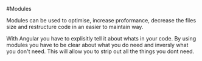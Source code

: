 #Modules

Modules can be used to optimise, increase proformance, decrease the files size and restructure code in an easier to maintain way.

With Angular you have to explisitly tell it about whats in your code. By using modules you have to be clear about what you do need and inversly what you don't need. This will allow you to strip out all the things you dont need.